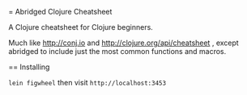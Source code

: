 = Abridged Clojure Cheatsheet

A Clojure cheatsheet for Clojure beginners.

Much like http://conj.io and http://clojure.org/api/cheatsheet , except abridged to include just the most common functions and macros.


== Installing

`lein figwheel` then visit `http://localhost:3453`

